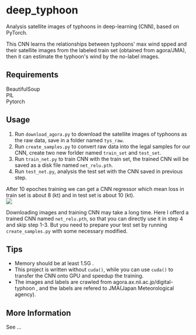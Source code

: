 # deep_typhoon
Analysis satellite images of typhoons in deep-learning (CNN), based on PyTorch.  

This CNN learns the relationships between typhoons' max wind spped and their satellite images from the labeled train set (obtained from agora/JMA), then it can estimate the typhoon's wind by the no-label images.

## Requirements
BeautifulSoup  
PIL  
Pytorch  

## Usage
1. Run `download_agora.py` to download the satellite images of typhoons as the raw data, save in a folder named `tys_raw`.  
2. Run `create_samples.py` to convert raw data into the legal samples for our CNN, create two new forlder named `train_set` and `test_set`.  
3. Run `train_net.py` to train CNN with the train set, the trained CNN will be saved as a disk file named `net_relu.pth`.  
4. Run `test_net.py`, analysis the test set with the CNN saved in previous step.  

After 10 epoches training we can get a CNN regressor which mean loss in train set is about 8 (kt) and in test set is about 10 (kt).  
![](https://raw.githubusercontent.com/melissa135/deep_typhoon/master/loss_sequence.png)  

Downloading images and training CNN may take a long time. Here I offerd a trained CNN named `net_relu.pth`, so that you can directly use it in step 4 and skip step 1-3. But you need to prepare your test set by running `create_samples.py` with some necessary modified.  

## Tips
* Memory should be at least 1.5G .  
* This project is written without `cuda()`, while you can use `cuda()` to transfer the CNN onto GPU and speedup the training.  
* The images and labels are crawled from agora.ax.nii.ac.jp/digital-typhoon , and the labels are refered to JMA(Japan Meteorological agency).  

## More Information
See ...
